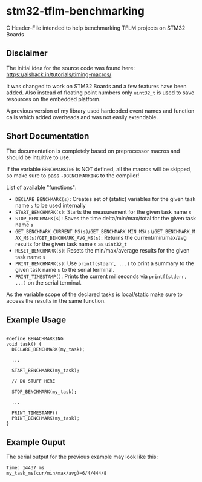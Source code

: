 # stm32-tflm-benchmarking

C Header-File intended to help benchmarking TFLM projects on STM32 Boards

## Disclaimer

The initial idea for the source code was found here: https://aishack.in/tutorials/timing-macros/

It was changed to work on STM32 Boards and a few features have been added. Also instead of floating point numbers only `uint32_t` is used to save resources on the embedded platform.

A previous version of my library used hardcoded event names and function calls which added overheads and was not easily extendable.

## Short Documentation

The documentation is completely based on preprocessor macros and should be intuitive to use.

If the variable `BENCHMARKING` is NOT defined, all the macros will be skipped, so make sure to pass `-DBENCHMARKING` to the compiler!

List of available "functions":

- `DECLARE_BENCHMARK(s)`: Creates set of (static) variables for the given task name `s` to be used internally
- `START_BENCHMARK(s)`: Starts the measurement for the given task name `s`
- `STOP_BENCHMARK(s)`: Saves the time delta/min/max/total for the given task name `s`
- `GET_BENCHMARK_CURRENT_MS(s)`/`GET_BENCHMARK_MIN_MS(s)`/`GET_BENCHMARK_MAX_MS(s)`/`GET_BENCHMARK_AVG_MS(s)`: Returns the current/min/max/avg results for the given task name `s` as `uint32_t`
- `RESET_BENCHMARK(s)`: Resets the min/max/average results for the given task name `s`
- `PRINT_BENCHMARK(s)`: Use `printf(stderr, ...)` to print a summary to the given task name `s` to the serial terminal.
- `PRINT_TIMESTAMP()`: Prints the current miliseconds via `printf(stderr, ...)` on the serial terminal.

As the variable scope of the declared tasks is local/static make sure to access the results in the same function.

## Example Usage

```

#define BENACHMARKING
void task() {
  DECLARE_BENCHMARK(my_task);

  ...

  START_BENCHMARK(my_task);

  // DO STUFF HERE

  STOP_BENCHMARK(my_task);

  ...

  PRINT_TIMESTAMP()
  PRINT_BENCHMARK(my_task);
}
```

## Example Ouput

The serial output for the previous example may look like this:

```
Time: 14437 ms
my_task_ms(cur/min/max/avg)=6/4/444/8
```
